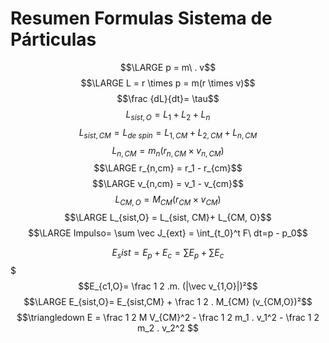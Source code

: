# Resumen Formulas Sistema de Párticulas
$$\LARGE p = m\ . v$$
$$\LARGE L = r \times p = m(r \times v)$$
$$\frac {dL}{dt}= \tau$$
$$ L_{sist,O} = L_1 + L_2 + L_n$$
$$ L_{sist, CM} =L_{de \ spin}= L_{1,CM} + L_{2,CM} + L_{n,CM}$$
$$L_{n,CM} = m_n (r_{n,CM} \times v_{n,CM})$$
$$\LARGE r_{n,cm} = r_1 - r_{cm}$$
$$\LARGE v_{n,cm} = v_1 - v_{cm}$$
$$L_{CM,O} = M_{CM} (r_{CM} \times v_{CM})$$
$$\LARGE L_{sist,O} = L_{sist, CM}+ L_{CM, O}$$
$$\LARGE Impulso= \sum \vec J_{ext} = \int_{t_0}^t F\  dt=p - p_0$$

$$E_sist = E_p + E_c = \sum E_p + \sum E_c$$$
$$E_{c1,O}= \frac 1 2 .m. (|\vec v_{1,O}|)²$$
$$\LARGE E_{sist,O}= E_{sist,CM} + \frac 1 2 . M_{CM} (v_{CM,O})²$$
$$\triangledown E = \frac 1 2 M V_{CM}^2 - \frac 1 2 m_1 . v_1^2 - \frac 1 2 m_2 . v_2^2 $$